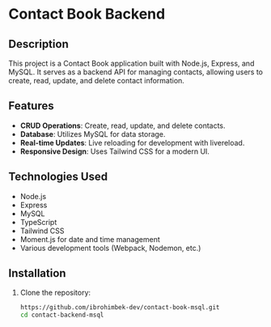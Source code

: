 # Contact Book Backend

## Description

This project is a Contact Book application built with Node.js, Express, and MySQL. It serves as a backend API for managing contacts, allowing users to create, read, update, and delete contact information.

## Features

- **CRUD Operations**: Create, read, update, and delete contacts.
- **Database**: Utilizes MySQL for data storage.
- **Real-time Updates**: Live reloading for development with livereload.
- **Responsive Design**: Uses Tailwind CSS for a modern UI.

## Technologies Used

- Node.js
- Express
- MySQL
- TypeScript
- Tailwind CSS
- Moment.js for date and time management
- Various development tools (Webpack, Nodemon, etc.)

## Installation

1. Clone the repository:
   ```bash
   https://github.com/ibrohimbek-dev/contact-book-msql.git
   cd contact-backend-msql
